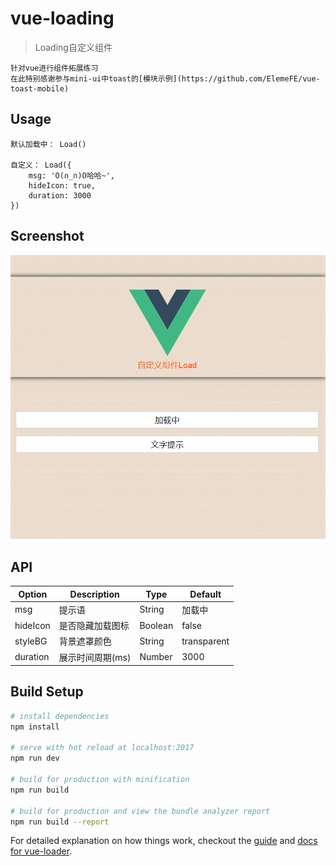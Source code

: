 # vue-loading

> Loading自定义组件

	针对vue进行组件拓展练习
	在此特别感谢参与mini-ui中toast的[模块示例](https://github.com/ElemeFE/vue-toast-mobile)
## Usage
```
默认加载中： Load()

自定义： Load({
	msg: 'O(∩_∩)O哈哈~',
	hideIcon: true,
	duration: 3000
})
```

## Screenshot
![示例](screenshot/gif.gif)


## API

<table>
	<thead>
		<tr>
			<th>Option</th>
			<th>Description</th>
			<th>Type</th>
			<th>Default</th>
		</tr>
	</thead>
	<tbody>
		<tr>
			<td>msg</td>
			<td>提示语</td>
			<td>String</td>
			<td>加载中</td>
		</tr>
		<tr>
			<td>hideIcon</td>
			<td>是否隐藏加载图标</td>
			<td>Boolean</td>
			<td>false</td>
		</tr>
		<tr>
			<td>styleBG</td>
			<td>背景遮罩颜色</td>
			<td>String</td>
			<td>transparent</td>
		</tr>
		<tr>
			<td>duration</td>
			<td>展示时间周期(ms)</td>
			<td>Number</td>
			<td>3000</td>
		</tr>
	</tbody>
</table>


## Build Setup

``` bash
# install dependencies
npm install

# serve with hot reload at localhost:2017
npm run dev

# build for production with minification
npm run build

# build for production and view the bundle analyzer report
npm run build --report
```

For detailed explanation on how things work, checkout the [guide](http://vuejs-templates.github.io/webpack/) and [docs for vue-loader](http://vuejs.github.io/vue-loader).
